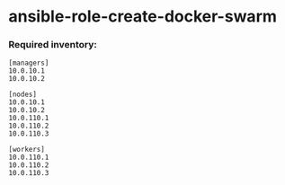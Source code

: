 # ansible-role-create-docker-swarm

### Required inventory:
```ansible
[managers]
10.0.10.1
10.0.10.2

[nodes]
10.0.10.1
10.0.10.2
10.0.110.1
10.0.110.2
10.0.110.3

[workers]
10.0.110.1
10.0.110.2
10.0.110.3
```
